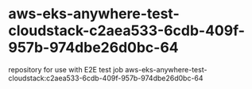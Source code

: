 # aws-eks-anywhere-test-cloudstack-c2aea533-6cdb-409f-957b-974dbe26d0bc-64
repository for use with E2E test job aws-eks-anywhere-test-cloudstack:c2aea533-6cdb-409f-957b-974dbe26d0bc-64
